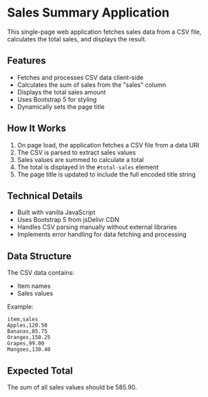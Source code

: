 # Sales Summary Application

This single-page web application fetches sales data from a CSV file, calculates the total sales, and displays the result.

## Features

- Fetches and processes CSV data client-side
- Calculates the sum of sales from the "sales" column
- Displays the total sales amount
- Uses Bootstrap 5 for styling
- Dynamically sets the page title

## How It Works

1. On page load, the application fetches a CSV file from a data URI
2. The CSV is parsed to extract sales values
3. Sales values are summed to calculate a total
4. The total is displayed in the `#total-sales` element
5. The page title is updated to include the full encoded title string

## Technical Details

- Built with vanilla JavaScript
- Uses Bootstrap 5 from jsDelivr CDN
- Handles CSV parsing manually without external libraries
- Implements error handling for data fetching and processing

## Data Structure

The CSV data contains:
- Item names
- Sales values

Example:
```
item,sales
Apples,120.50
Bananas,85.75
Oranges,150.25
Grapes,99.00
Mangoes,130.40
```

## Expected Total

The sum of all sales values should be 585.90.